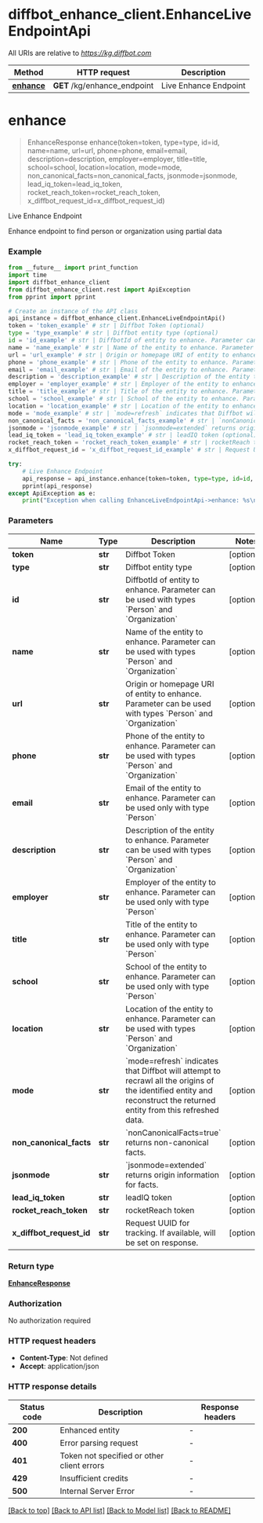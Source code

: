 # diffbot_enhance_client.EnhanceLiveEndpointApi

All URIs are relative to *https://kg.diffbot.com*

Method | HTTP request | Description
------------- | ------------- | -------------
[**enhance**](EnhanceLiveEndpointApi.md#enhance) | **GET** /kg/enhance_endpoint | Live Enhance Endpoint


# **enhance**
> EnhanceResponse enhance(token=token, type=type, id=id, name=name, url=url, phone=phone, email=email, description=description, employer=employer, title=title, school=school, location=location, mode=mode, non_canonical_facts=non_canonical_facts, jsonmode=jsonmode, lead_iq_token=lead_iq_token, rocket_reach_token=rocket_reach_token, x_diffbot_request_id=x_diffbot_request_id)

Live Enhance Endpoint

Enhance endpoint to find person or organization using partial data

### Example

```python
from __future__ import print_function
import time
import diffbot_enhance_client
from diffbot_enhance_client.rest import ApiException
from pprint import pprint

# Create an instance of the API class
api_instance = diffbot_enhance_client.EnhanceLiveEndpointApi()
token = 'token_example' # str | Diffbot Token (optional)
type = 'type_example' # str | Diffbot entity type (optional)
id = 'id_example' # str | DiffbotId of entity to enhance. Parameter can be used with types `Person` and `Organization` (optional)
name = 'name_example' # str | Name of the entity to enhance. Parameter can be used with types `Person` and `Organization` (optional)
url = 'url_example' # str | Origin or homepage URI of entity to enhance. Parameter can be used with types `Person` and `Organization` (optional)
phone = 'phone_example' # str | Phone of the entity to enhance. Parameter can be used with types `Person` and `Organization` (optional)
email = 'email_example' # str | Email of the entity to enhance. Parameter can be used only with type `Person` (optional)
description = 'description_example' # str | Description of the entity to enhance. Parameter can be used with types `Person` and `Organization` (optional)
employer = 'employer_example' # str | Employer of the entity to enhance. Parameter can be used only with type `Person` (optional)
title = 'title_example' # str | Title of the entity to enhance. Parameter can be used only with type `Person` (optional)
school = 'school_example' # str | School of the entity to enhance. Parameter can be used only with type `Person` (optional)
location = 'location_example' # str | Location of the entity to enhance. Parameter can be used with types `Person` and `Organization` (optional)
mode = 'mode_example' # str | `mode=refresh` indicates that Diffbot will attempt to recrawl all the origins of the identified entity and reconstruct the returned entity from this refreshed data. (optional)
non_canonical_facts = 'non_canonical_facts_example' # str | `nonCanonicalFacts=true` returns non-canonical facts. (optional)
jsonmode = 'jsonmode_example' # str | `jsonmode=extended` returns origin information for facts. (optional)
lead_iq_token = 'lead_iq_token_example' # str | leadIQ token (optional)
rocket_reach_token = 'rocket_reach_token_example' # str | rocketReach token (optional)
x_diffbot_request_id = 'x_diffbot_request_id_example' # str | Request UUID for tracking. If available, will be set on response. (optional)

try:
    # Live Enhance Endpoint
    api_response = api_instance.enhance(token=token, type=type, id=id, name=name, url=url, phone=phone, email=email, description=description, employer=employer, title=title, school=school, location=location, mode=mode, non_canonical_facts=non_canonical_facts, jsonmode=jsonmode, lead_iq_token=lead_iq_token, rocket_reach_token=rocket_reach_token, x_diffbot_request_id=x_diffbot_request_id)
    pprint(api_response)
except ApiException as e:
    print("Exception when calling EnhanceLiveEndpointApi->enhance: %s\n" % e)
```

### Parameters

Name | Type | Description  | Notes
------------- | ------------- | ------------- | -------------
 **token** | **str**| Diffbot Token | [optional] 
 **type** | **str**| Diffbot entity type | [optional] 
 **id** | **str**| DiffbotId of entity to enhance. Parameter can be used with types &#x60;Person&#x60; and &#x60;Organization&#x60; | [optional] 
 **name** | **str**| Name of the entity to enhance. Parameter can be used with types &#x60;Person&#x60; and &#x60;Organization&#x60; | [optional] 
 **url** | **str**| Origin or homepage URI of entity to enhance. Parameter can be used with types &#x60;Person&#x60; and &#x60;Organization&#x60; | [optional] 
 **phone** | **str**| Phone of the entity to enhance. Parameter can be used with types &#x60;Person&#x60; and &#x60;Organization&#x60; | [optional] 
 **email** | **str**| Email of the entity to enhance. Parameter can be used only with type &#x60;Person&#x60; | [optional] 
 **description** | **str**| Description of the entity to enhance. Parameter can be used with types &#x60;Person&#x60; and &#x60;Organization&#x60; | [optional] 
 **employer** | **str**| Employer of the entity to enhance. Parameter can be used only with type &#x60;Person&#x60; | [optional] 
 **title** | **str**| Title of the entity to enhance. Parameter can be used only with type &#x60;Person&#x60; | [optional] 
 **school** | **str**| School of the entity to enhance. Parameter can be used only with type &#x60;Person&#x60; | [optional] 
 **location** | **str**| Location of the entity to enhance. Parameter can be used with types &#x60;Person&#x60; and &#x60;Organization&#x60; | [optional] 
 **mode** | **str**| &#x60;mode&#x3D;refresh&#x60; indicates that Diffbot will attempt to recrawl all the origins of the identified entity and reconstruct the returned entity from this refreshed data. | [optional] 
 **non_canonical_facts** | **str**| &#x60;nonCanonicalFacts&#x3D;true&#x60; returns non-canonical facts. | [optional] 
 **jsonmode** | **str**| &#x60;jsonmode&#x3D;extended&#x60; returns origin information for facts. | [optional] 
 **lead_iq_token** | **str**| leadIQ token | [optional] 
 **rocket_reach_token** | **str**| rocketReach token | [optional] 
 **x_diffbot_request_id** | **str**| Request UUID for tracking. If available, will be set on response. | [optional] 

### Return type

[**EnhanceResponse**](EnhanceResponse.md)

### Authorization

No authorization required

### HTTP request headers

 - **Content-Type**: Not defined
 - **Accept**: application/json

### HTTP response details
| Status code | Description | Response headers |
|-------------|-------------|------------------|
**200** | Enhanced entity |  -  |
**400** | Error parsing request |  -  |
**401** | Token not specified or other client errors |  -  |
**429** | Insufficient credits |  -  |
**500** | Internal Server Error |  -  |

[[Back to top]](#) [[Back to API list]](../README.md#documentation-for-api-endpoints) [[Back to Model list]](../README.md#documentation-for-models) [[Back to README]](../README.md)

